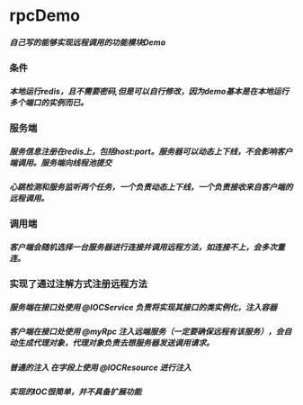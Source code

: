 #                                                          rpcDemo
##### 自己写的能够实现远程调用的功能模块Demo
### 条件

#####   本地运行redis，且不需要密码,但是可以自行修改，因为demo基本是在本地运行多个端口的实例而已。

### 服务端

#####   服务信息注册在redis上，包括host:port。服务器可以动态上下线，不会影响客户端调用。服务端向线程池提交
##### 心跳检测和服务监听两个任务，一个负责动态上下线，一个负责接收来自客户端的远程调用。

### 调用端

#####  客户端会随机选择一台服务器进行连接并调用远程方法，如连接不上，会多次重连。
###   实现了通过注解方式注册远程方法
#####  服务端在接口处使用 @IOCService 负责将实现其接口的类实例化，注入容器
#####  客户端在接口处使用 @myRpc 注入远端服务（一定要确保远程有该服务），会自动生成代理对象，代理对象负责去想服务器发送调用请求。
#####  普通的注入 在字段上使用 @IOCResource 进行注入
#####  实现的IOC很简单，并不具备扩展功能


